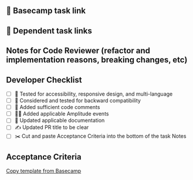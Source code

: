 ## 🔗 Basecamp task link


## 🔗 Dependent task links


## Notes for Code Reviewer (refactor and implementation reasons, breaking changes, etc)


## Developer Checklist
- [ ] 🧪 Tested for accessibility, responsive design, and multi-language
- [ ] 🔁 Considered and tested for backward compatibility
- [ ] 💬 Added sufficient code comments
- [ ] 🧑‍💻 Added applicable Amplitude events
- [ ] 📃 Updated applicable documentation
- [ ] ✍ Updated PR title to be clear
- [ ] ✂️ Cut and paste Acceptance Criteria into the bottom of the task Notes

## Acceptance Criteria
[Copy template from Basecamp](https://3.basecamp.com/3425901/buckets/4540862/documents/7384564895)
